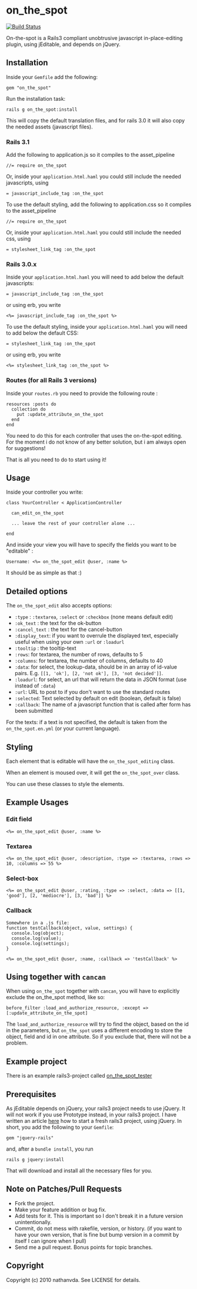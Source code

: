 # on_the_spot

[![Build Status](http://travis-ci.org/nathanvda/on_the_spot.png)](http://travis-ci.org/nathanvda/on_the_spot)

On-the-spot is a Rails3 compliant unobtrusive javascript in-place-editing plugin, using jEditable, and depends on jQuery.

## Installation

Inside your `Gemfile` add the following:

    gem "on_the_spot"

Run the installation task:

    rails g on_the_spot:install

This will copy the default translation files, and for rails 3.0 it will also copy the needed assets (javascript files).

### Rails 3.1

Add the following to application.js so it compiles to the asset_pipeline

    //= require on_the_spot

Or, inside your `application.html.haml` you could still include the needed javascripts, using

    = javascript_include_tag :on_the_spot

To use the default styling, add the following to application.css so it compiles to the asset_pipeline

	//= require on_the_spot

Or, inside your `application.html.haml` you could still include the needed css, using

	= stylesheet_link_tag :on_the_spot


### Rails 3.0.x

Inside your `application.html.haml` you will need to add below the default javascripts:

    = javascript_include_tag :on_the_spot

or using erb, you write

    <%= javascript_include_tag :on_the_spot %>

To use the default styling, inside your `application.html.haml` you will need to add below the default CSS:

    = stylesheet_link_tag :on_the_spot

or using erb, you write

    <%= stylesheet_link_tag :on_the_spot %>


### Routes (for all Rails 3 versions)

Inside your `routes.rb` you need to provide the following route :

    resources :posts do
      collection do
        put :update_attribute_on_the_spot
      end
    end

You need to do this for each controller that uses the on-the-spot editing.
For the moment i do not know of any better solution, but i am always open for suggestions!


That is all you need to do to start using it!


## Usage
Inside your controller you write:


    class YourController < ApplicationController

      can_edit_on_the_spot

      ... leave the rest of your controller alone ...

    end

And inside your view you will have to specify the fields you want to be "editable" :

    Username: <%= on_the_spot_edit @user, :name %>


It should be as simple as that :)

## Detailed options

The `on_the_spot_edit` also accepts options:

* `:type`    : `:textarea`, `:select` or `:checkbox` (none means default edit)
* `:ok_text` : the text for the ok-button
* `:cancel_text` : the text for the cancel-button
* `:display_text`: if you want to overrule the displayed text, especially useful when using your own `:url` or `:loadurl`
* `:tooltip` : the tooltip-text
* `:rows`: for textarea, the number of rows, defaults to 5
* `:columns`: for textarea, the number of columns, defaults to 40
* `:data`: for select, the lookup-data, should be in an array of id-value pairs. E.g. `[[1, 'ok'], [2, 'not ok'], [3, 'not decided']]`.
* `:loadurl`: for select, an url that will return the data in JSON format (use instead of `:data`)
* `:url`: URL to post to if you don't want to use the standard routes
* `:selected`: Text selected by default on edit (boolean, default is false)
* `:callback`: The name of a javascript function that is called after form has been submitted


For the texts: if a text is not specified, the default is taken from the `on_the_spot.en.yml` (or your current language).

## Styling

Each element that is editable will have the `on_the_spot_editing` class.

When an element is moused over, it will get the `on_the_spot_over` class.

You can use these classes to style the elements.

## Example Usages

### Edit field

    <%= on_the_spot_edit @user, :name %>

### Textarea

    <%= on_the_spot_edit @user, :description, :type => :textarea, :rows => 10, :columns => 55 %>

### Select-box

    <%= on_the_spot_edit @user, :rating, :type => :select, :data => [[1, 'good'], [2, 'mediocre'], [3, 'bad']] %>

### Callback

    Somewhere in a .js file:
    function testCallback(object, value, settings) {
      console.log(object);
      console.log(value);
      console.log(settings);
    }

    <%= on_the_spot_edit @user, :name, :callback => 'testCallback' %>


## Using together with `cancan`

When using `on_the_spot` together with `cancan`, you will have to explicitly exclude the on_the_spot method,
like so:

    before_filter :load_and_authorize_resource, :except => [:update_attribute_on_the_spot]
    
The `load_and_authorize_resource` will try to find the object, based on the id in the parameters, but `on_the_spot` uses a different
encoding to store the object, field and id in one attribute. So if you exclude that, there will not be a problem.


## Example project

There is an example rails3-project called [on_the_spot_tester](http://github.com/nathanvda/on_the_spot_tester)

## Prerequisites

As jEditable depends on jQuery, your rails3 project needs to use jQuery.
It will not work if you use Prototype instead, in your rails3 project.
I have written an article [here](http://www.dixis.com/?p=307) how to start a fresh rails3 project, using jQuery.
In short, you add the following to your `Gemfile`:

    gem "jquery-rails"

and, after a `bundle install`, you run

    rails g jquery:install

That will download and install all the necessary files for you.

## Note on Patches/Pull Requests

* Fork the project.
* Make your feature addition or bug fix.
* Add tests for it. This is important so I don't break it in a
  future version unintentionally.
* Commit, do not mess with rakefile, version, or history.
  (if you want to have your own version, that is fine but bump version in a commit by itself I can ignore when I pull)
* Send me a pull request. Bonus points for topic branches.

## Copyright

Copyright (c) 2010 nathanvda. See LICENSE for details.
